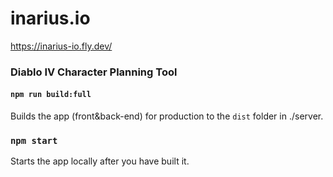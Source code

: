 # inarius.io

https://inarius-io.fly.dev/

### Diablo IV Character Planning Tool

#### `npm run build:full`

Builds the app (front&back-end) for production to the `dist` folder in ./server.


### `npm start`

Starts the app locally after you have built it.